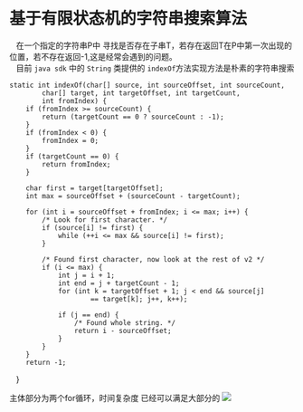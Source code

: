 

# 基于有限状态机的字符串搜索算法
    在一个指定的字符串P中 寻找是否存在子串T，若存在返回T在P中第一次出现的位置，若不存在返回-1,这是经常会遇到的问题。    
    目前 `java sdk` 中的 `String` 类提供的 `indexOf`方法实现方法是朴素的字符串搜索 
    
    
    static int indexOf(char[] source, int sourceOffset, int sourceCount,
            char[] target, int targetOffset, int targetCount,
            int fromIndex) {
        if (fromIndex >= sourceCount) {
            return (targetCount == 0 ? sourceCount : -1);
        }
        if (fromIndex < 0) {
            fromIndex = 0;
        }
        if (targetCount == 0) {
            return fromIndex;
        }

        char first = target[targetOffset];
        int max = sourceOffset + (sourceCount - targetCount);

        for (int i = sourceOffset + fromIndex; i <= max; i++) {
            /* Look for first character. */
            if (source[i] != first) {
                while (++i <= max && source[i] != first);
            }

            /* Found first character, now look at the rest of v2 */
            if (i <= max) {
                int j = i + 1;
                int end = j + targetCount - 1;
                for (int k = targetOffset + 1; j < end && source[j]
                        == target[k]; j++, k++);

                if (j == end) {
                    /* Found whole string. */
                    return i - sourceOffset;
                }
            }
        }
        return -1;
    }    
    
主体部分为两个for循环，时间复杂度 已经可以满足大部分的 
![](http://latex.codecogs.com/gif.latex?\Theta(mn) "")

